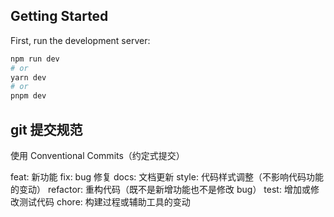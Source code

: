 ## Getting Started

First, run the development server:

```bash
npm run dev
# or
yarn dev
# or
pnpm dev
```

## git 提交规范

使用 Conventional Commits（约定式提交）

feat: 新功能
fix: bug 修复
docs: 文档更新
style: 代码样式调整（不影响代码功能的变动）
refactor: 重构代码（既不是新增功能也不是修改 bug）
test: 增加或修改测试代码
chore: 构建过程或辅助工具的变动
